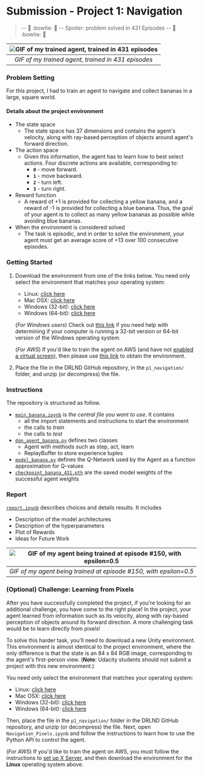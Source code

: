 # Submission - Project 1: Navigation

>-- :banana: :bowtie: :banana:  -- Spoiler: problem solved in 431 Episodes --  :banana: :bowtie: :banana: 

| ![GIF of my trained agent, trained in 431 episodes](report_submission/demo_banana.gif "GIF of my trained agent, trained in 431 episodes")  | 
|:--:| 
| *GIF of my trained agent, trained in 431 episodes* |

### Problem Setting
For this project, I had to train an agent to navigate and collect bananas in a large, square world.  

#### Details about the project environment
-  The state space
    - The state space has 37 dimensions and contains the agent's velocity, along with ray-based perception of objects around agent's forward direction.
-  The action space
    - Given this information, the agent has to learn how to best select actions.  Four discrete actions are available, corresponding to:
        - **`0`** - move forward.
        - **`1`** - move backward.
        - **`2`** - turn left.
        - **`3`** - turn right.
-  Reward function
    - A reward of +1 is provided for collecting a yellow banana, and a reward of -1 is provided for collecting a blue banana.  Thus, the goal of your agent is to collect as many yellow bananas as possible while avoiding blue bananas.  
-  When the environment is considered solved
    - The task is episodic, and in order to solve the environment, your agent must get an average score of +13 over 100 consecutive episodes.

### Getting Started
1. Download the environment from one of the links below.  You need only select the environment that matches your operating system:
    - Linux: [click here](https://s3-us-west-1.amazonaws.com/udacity-drlnd/P1/Banana/Banana_Linux.zip)
    - Mac OSX: [click here](https://s3-us-west-1.amazonaws.com/udacity-drlnd/P1/Banana/Banana.app.zip)
    - Windows (32-bit): [click here](https://s3-us-west-1.amazonaws.com/udacity-drlnd/P1/Banana/Banana_Windows_x86.zip)
    - Windows (64-bit): [click here](https://s3-us-west-1.amazonaws.com/udacity-drlnd/P1/Banana/Banana_Windows_x86_64.zip)
    
    (_For Windows users_) Check out [this link](https://support.microsoft.com/en-us/help/827218/how-to-determine-whether-a-computer-is-running-a-32-bit-version-or-64) if you need help with determining if your computer is running a 32-bit version or 64-bit version of the Windows operating system.

    (_For AWS_) If you'd like to train the agent on AWS (and have not [enabled a virtual screen](https://github.com/Unity-Technologies/ml-agents/blob/master/docs/Training-on-Amazon-Web-Service.md)), then please use [this link](https://s3-us-west-1.amazonaws.com/udacity-drlnd/P1/Banana/Banana_Linux_NoVis.zip) to obtain the environment.

2. Place the file in the DRLND GitHub repository, in the `p1_navigation/` folder, and unzip (or decompress) the file. 


### Instructions
The repository is structured as follow.
- [`main_banana.ipynb`](src_submission/main_banana.ipynb) is *the central file you want to use*. It contains
    - all the import statements and instructions to start the environment
    - the calls to *train*
    - the calls to *test*
- [`dqn_agent_banana.py`](src_submission/dqn_agent_banana.py) defines two classes
    - Agent with methods such as step, act, learn 
    - ReplayBuffer to store experience tuples 
- [`model_banana.py`](src_submission/model_banana.py) defines the Q-Network used by the Agent as a function approximation for Q-values
- [`checkpoint_banana_431.pth`](src_submission/checkpoint_banana_431.pth) are the saved model weights of the successful agent weights

### Report
[`report.ipynb`](report.ipynb) describes choices and details results. It includes
- Description of the model architectures 
- Description of the hyperparameters
- Plot of Rewards
- Ideas for Future Work

| ![GIF of my agent being trained at episode #150, with epsilon=0.5](report_submission/training-eps-50-percent.gif "training-eps-50-percent") | 
|:--:| 
| *GIF of my agent being trained at episode #150, with epsilon=0.5* |


### (Optional) Challenge: Learning from Pixels

After you have successfully completed the project, if you're looking for an additional challenge, you have come to the right place!  In the project, your agent learned from information such as its velocity, along with ray-based perception of objects around its forward direction.  A more challenging task would be to learn directly from pixels!

To solve this harder task, you'll need to download a new Unity environment.  This environment is almost identical to the project environment, where the only difference is that the state is an 84 x 84 RGB image, corresponding to the agent's first-person view.  (**Note**: Udacity students should not submit a project with this new environment.)

You need only select the environment that matches your operating system:
- Linux: [click here](https://s3-us-west-1.amazonaws.com/udacity-drlnd/P1/Banana/VisualBanana_Linux.zip)
- Mac OSX: [click here](https://s3-us-west-1.amazonaws.com/udacity-drlnd/P1/Banana/VisualBanana.app.zip)
- Windows (32-bit): [click here](https://s3-us-west-1.amazonaws.com/udacity-drlnd/P1/Banana/VisualBanana_Windows_x86.zip)
- Windows (64-bit): [click here](https://s3-us-west-1.amazonaws.com/udacity-drlnd/P1/Banana/VisualBanana_Windows_x86_64.zip)

Then, place the file in the `p1_navigation/` folder in the DRLND GitHub repository, and unzip (or decompress) the file.  Next, open `Navigation_Pixels.ipynb` and follow the instructions to learn how to use the Python API to control the agent.

(_For AWS_) If you'd like to train the agent on AWS, you must follow the instructions to [set up X Server](https://github.com/Unity-Technologies/ml-agents/blob/master/docs/Training-on-Amazon-Web-Service.md), and then download the environment for the **Linux** operating system above.
